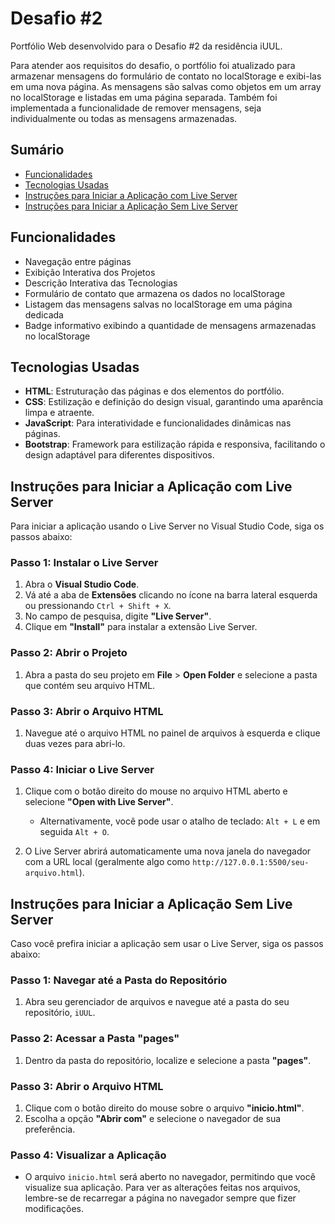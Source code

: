# Desafio #2

Portfólio Web desenvolvido para o Desafio #2 da residência iUUL.

Para atender aos requisitos do desafio, o portfólio foi atualizado para armazenar mensagens do formulário de contato no localStorage e exibi-las em uma nova página. As mensagens são salvas como objetos em um array no localStorage e listadas em uma página separada. Também foi implementada a funcionalidade de remover mensagens, seja individualmente ou todas as mensagens armazenadas.

## Sumário

- [Funcionalidades](#funcionalidades)
- [Tecnologias Usadas](#tecnologias-usadas)
- [Instruções para Iniciar a Aplicação com Live Server](#instruções-para-iniciar-a-aplicação-com-live-server)
- [Instruções para Iniciar a Aplicação Sem Live Server](#instruções-para-iniciar-a-aplicação-sem-live-server)

## Funcionalidades

- Navegação entre páginas
- Exibição Interativa dos Projetos
- Descrição Interativa das Tecnologias
- Formulário de contato que armazena os dados no localStorage
- Listagem das mensagens salvas no localStorage em uma página dedicada
- Badge informativo exibindo a quantidade de mensagens armazenadas no localStorage

## Tecnologias Usadas

- **HTML**: Estruturação das páginas e dos elementos do portfólio.
- **CSS**: Estilização e definição do design visual, garantindo uma aparência limpa e atraente.
- **JavaScript**: Para interatividade e funcionalidades dinâmicas nas páginas.
- **Bootstrap**: Framework para estilização rápida e responsiva, facilitando o design adaptável para diferentes dispositivos.

## Instruções para Iniciar a Aplicação com Live Server

Para iniciar a aplicação usando o Live Server no Visual Studio Code, siga os passos abaixo:

### Passo 1: Instalar o Live Server

1. Abra o **Visual Studio Code**.
2. Vá até a aba de **Extensões** clicando no ícone na barra lateral esquerda ou pressionando `Ctrl + Shift + X`.
3. No campo de pesquisa, digite **"Live Server"**.
4. Clique em **"Install"** para instalar a extensão Live Server.

### Passo 2: Abrir o Projeto

1. Abra a pasta do seu projeto em **File** > **Open Folder** e selecione a pasta que contém seu arquivo HTML.

### Passo 3: Abrir o Arquivo HTML

1. Navegue até o arquivo HTML no painel de arquivos à esquerda e clique duas vezes para abri-lo.

### Passo 4: Iniciar o Live Server

1. Clique com o botão direito do mouse no arquivo HTML aberto e selecione **"Open with Live Server"**.
   - Alternativamente, você pode usar o atalho de teclado: `Alt + L` e em seguida `Alt + O`.

2. O Live Server abrirá automaticamente uma nova janela do navegador com a URL local (geralmente algo como `http://127.0.0.1:5500/seu-arquivo.html`).

## Instruções para Iniciar a Aplicação Sem Live Server

Caso você prefira iniciar a aplicação sem usar o Live Server, siga os passos abaixo:

### Passo 1: Navegar até a Pasta do Repositório

1. Abra seu gerenciador de arquivos e navegue até a pasta do seu repositório, `iUUL`.

### Passo 2: Acessar a Pasta "pages"

1. Dentro da pasta do repositório, localize e selecione a pasta **"pages"**.

### Passo 3: Abrir o Arquivo HTML

1. Clique com o botão direito do mouse sobre o arquivo **"inicio.html"**.
2. Escolha a opção **"Abrir com"** e selecione o navegador de sua preferência.

### Passo 4: Visualizar a Aplicação

- O arquivo `inicio.html` será aberto no navegador, permitindo que você visualize sua aplicação. Para ver as alterações feitas nos arquivos, lembre-se de recarregar a página no navegador sempre que fizer modificações.
